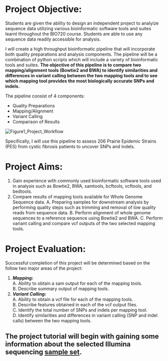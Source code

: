 # Project Objective:
Students are given the ability to design an independent project to analyize sequence data utilizing various bioinformatic software tools and suites learnt throughout the BIO720 course. Students are able to use any sequence data readily accessible for analysis.

I will create a high throughput bioinformatic pipeline that will incorporate both quality preparations and analysis components. The pipeline will be a combination of python scripts which will include a variety of bioinformatic tools and suites. **The objective of this pipeline is to compare two mapping/alignment tools (Bowtie2 and BWA) to identify similarities and differences in variant calling between the two mapping tools and to see which mapping tool provides the most biologically accurate SNPs and indels.**   

The pipeline consist of 4 components:  
 - Quality Preparations
 - Mapping/Alignment
 - Variant Calling
 - Comparison of Results
 
![Figure1_Project_Workflow](https://cloud.githubusercontent.com/assets/25803304/25551978/0c999f12-2c5c-11e7-9093-428a2fad9352.png)  

Specifically, I will use this pipeline to assess 206 Prairie Epidemic Strains (PES) from cystic fibrosis patients to uncover SNPs and indels.

# Project Aims:
1. Gain experience with commonly used bioinformatic software tools used in analysis such as Bowtie2, BWA, samtools, bcftools, vcftools, and bedtools.
2. Compare results of mapping tools available for Whole Genome Sequence data. 
	A. Preparing samples for downstream analysis by performing quality steps such as trimming and removal of low quality reads from sequence data.
	B. Perform alignment of whole genome sequences to a reference sequence using Bowtie2 and BWA.
	C. Perform variant calling and compare vcf outputs of the two selected mapping tools. 

# Project Evaluation:  
Successful completion of this project will be determined based on the follow two major areas of the project:  
1. ***Mapping:***  
	A. Ability to obtain a sam output for each of the mapping tools.  
	B. Describe summary output of mapping tools. 
2. ***Variant Calling:***  
	A. Ability to obtain a vcf file for each of the mapping tools.  
	B. Describe features obtained in each of the vcf output files.  
	C. Identify the total number of SNPs and indels per mapping tool.  
	D. Identify similarities and differences in variant calling (SNP and indel calls) between the two mapping tools.  

## The project tutorial will begin with gaining some information about the selected Illumina sequencing [sample set](https://github.com/rszymkiewicz/Comparison_of_Mappers/blob/master/2_Sample_Background.md).
